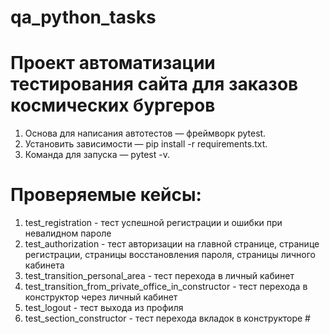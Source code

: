 # qa_python_tasks

# Проект автоматизации тестирования сайта для заказов космических бургеров
1. Основа для написания автотестов — фреймворк pytest.
2. Установить зависимости — pip install -r requirements.txt.
3. Команда для запуска — pytest -v. 

# Проверяемые кейсы:
1. test_registration - тест успешной регистрации и ошибки при невалидном пароле
2. test_authorization - тест авторизации на главной странице, странице регистрации, страницы восстановления пароля, страницы личного кабинета
3. test_transition_personal_area - тест перехода в личный кабинет
4. test_transition_from_private_office_in_constructor - тест перехода в конструктор через личный кабинет
5. test_logout - тест выхода из профиля
6. test_section_constructor - тест перехода вкладок в конструкторе # 
